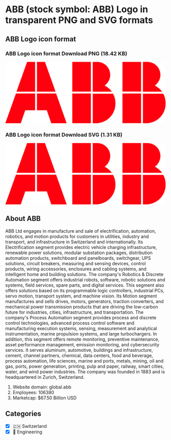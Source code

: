 # ABB (stock symbol: ABB) Logo in transparent PNG and SVG formats

## ABB Logo icon format

### ABB Logo icon format Download PNG (18.42 KB)

![ABB Logo icon format Download PNG (18.42 KB)](/img/orig/ABB-b4ad76be.png)

### ABB Logo icon format Download SVG (1.31 KB)

![ABB Logo icon format Download SVG (1.31 KB)](/img/orig/ABB-c9a305e5.svg)

## About ABB

ABB Ltd engages in manufacture and sale of electrification, automation, robotics, and motion products for customers in utilities, industry and transport, and infrastructure in Switzerland and internationally. Its Electrification segment provides electric vehicle charging infrastructure, renewable power solutions, modular substation packages, distribution automation products, switchboard and panelboards, switchgear, UPS solutions, circuit breakers, measuring and sensing devices, control products, wiring accessories, enclosures and cabling systems, and intelligent home and building solutions. The company's Robotics & Discrete Automation segment offers industrial robots, software, robotic solutions and systems, field services, spare parts, and digital services. This segment also offers solutions based on its programmable logic controllers, industrial PCs, servo motion, transport system, and machine vision. Its Motion segment manufactures and sells drives, motors, generators, traction converters, and mechanical power transmission products that are driving the low-carbon future for industries, cities, infrastructure, and transportation. The company's Process Automation segment provides process and discrete control technologies, advanced process control software and manufacturing execution systems, sensing, measurement and analytical instrumentation, marine propulsion systems, and large turbochargers. In addition, this segment offers remote monitoring, preventive maintenance, asset performance management, emission monitoring, and cybersecurity services. It serves aluminum, automotive, buildings and infrastructure, cement, channel partners, chemical, data centers, food and beverage, process automation, life sciences, marine and ports, metals, mining, oil and gas, ports, power generation, printing, pulp and paper, railway, smart cities, water, and wind power industries. The company was founded in 1883 and is headquartered in Zurich, Switzerland.

1. Website domain: global.abb
2. Employees: 106380
3. Marketcap: $67.50 Billion USD


## Categories
- [x] 🇨🇭 Switzerland
- [x] 👷 Engineering
